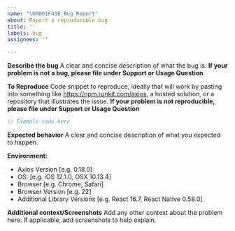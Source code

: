 ```yaml
---
name: "\U0001F41E Bug Report"
about: Report a reproducible bug
title: ''
labels: bug
assignees: ''

---
```


<!-- Click "Preview" for a more readable version --

Please read and follow the instructions before submitting an issue:

- Read all our documentation, especially the [README](https://github.com/axios/axios/blob/master/README.md). It may contain information that helps you solve your issue.
- Ensure your issue isn't already [reported](https://github.com/axios/axios/issues?utf8=%E2%9C%93&q=is%3Aissue).
- If you aren't sure that the issue is caused by Axios or you just need help, please use [Stack Overflow](https://stackoverflow.com/questions/tagged/axios) or [our chat](https://gitter.im/mzabriskie/axios).
- If you're reporting a bug, ensure it isn't already fixed in the latest Axios version.

⚠️👆 Feel free to these instructions before submitting the issue 👆⚠️
-->

**Describe the bug**
A clear and concise description of what the bug is. **If your problem is not a bug, please file under Support or Usage Question**

**To Reproduce**
Code snippet to reproduce, ideally that will work by pasting into something like https://npm.runkit.com/axios, a hosted solution, or a repository that illustrates the issue. **If your problem is not reproducible, please file under Support or Usage Question**

```js
// Example code here
```

**Expected behavior**
A clear and concise description of what you expected to happen.

**Environment:**
 - Axios Version [e.g. 0.18.0]
 - OS: [e.g. iOS 12.1.0, OSX 10.13.4]
 - Browser [e.g. Chrome, Safari]
 - Browser Version [e.g. 22]
 - Additional Library Versions [e.g. React 16.7, React Native 0.58.0]

**Additional context/Screenshots**
Add any other context about the problem here. If applicable, add screenshots to help explain.
